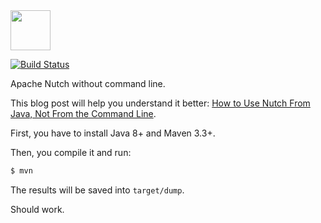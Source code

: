 <img src="https://upload.wikimedia.org/wikipedia/commons/8/89/Nutch_logo.svg" height="64px"/>

[![Build Status](https://travis-ci.org/yegor256/nutch-in-java.svg?branch=master)](https://travis-ci.org/yegor256/nutch-in-java)

Apache Nutch without command line.

This blog post will help you understand it better:
[How to Use Nutch From Java, Not From the Command Line](https://www.yegor256.com/2019/04/17/nutch-from-java.html).

First, you have to install Java 8+ and Maven 3.3+.

Then, you compile it and run:

```bash
$ mvn
```

The results will be saved into `target/dump`.

Should work.
